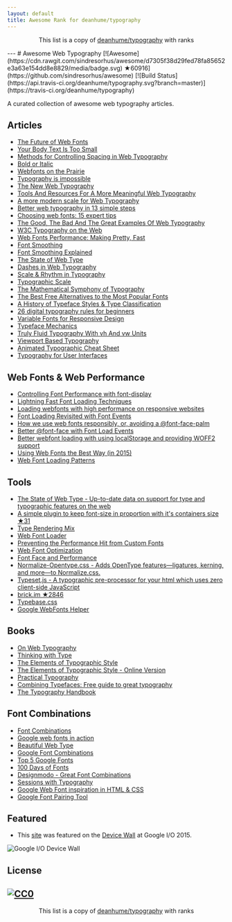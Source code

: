 ```yaml
---
layout: default
title: Awesome Rank for deanhume/typography
---
```


<p align="center">
	This list is a copy of <a href="https://github.com/deanhume/typography">deanhume/typography</a> with ranks
</p>
---
# Awesome Web Typography [![Awesome](https://cdn.rawgit.com/sindresorhus/awesome/d7305f38d29fed78fa85652e3a63e154dd8e8829/media/badge.svg) ★60916](https://github.com/sindresorhus/awesome)  [![Build Status](https://api.travis-ci.org/deanhume/typography.svg?branch=master)](https://travis-ci.org/deanhume/typography)


A curated collection of awesome web typography articles.

## Articles

- [The Future of Web Fonts](https://viljamis.com/2016/the-future-of-web-fonts/)
- [Your Body Text Is Too Small](https://medium.com/@xtianmiller/your-body-text-is-too-small-5e02d36dc902#.w1wdaeqzo)
- [Methods for Controlling Spacing in Web Typography](https://css-tricks.com/methods-controlling-spacing-web-typography/)
- [Bold or Italic](http://practicaltypography.com/bold-or-italic.html)
- [Webfonts on the Prairie](http://alistapart.com/article/webfonts-on-the-prairie)
- [Typography is impossible](https://medium.engineering/typography-is-impossible-5872b0c7f891#.5tnat6wy5)
- [The New Web Typography](https://robinrendle.com/essays/new-web-typography/)
- [Tools And Resources For A More Meaningful Web Typography](https://www.smashingmagazine.com/2016/03/meaningful-web-typography/)
- [A more modern scale for Web Typography](http://typecast.com/blog/a-more-modern-scale-for-web-typography)
- [Better web typography in 13 simple steps](http://www.creativebloq.com/typography/better-web-typography-few-simple-steps-5132803)
- [Choosing web fonts: 15 expert tips](http://www.creativebloq.com/web-design/choose-web-fonts-1233034)
- [The Good, The Bad And The Great Examples Of Web Typography](https://www.smashingmagazine.com/2014/12/the-good-the-bad-and-the-great-examples-of-web-typography/)
- [W3C Typography on the Web](https://www.w3.org/wiki/Typography_on_the_Web)
- [Web Fonts Performance: Making Pretty, Fast](https://www.igvita.com/2012/09/12/web-fonts-performance-making-pretty-fast/)
- [Font Smoothing](https://davidwalsh.name/font-smoothing)
- [Font Smoothing Explained](http://szafranek.net/works/articles/font-smoothing-explained/)
- [The State of Web Type](https://dev.opera.com/articles/state-of-web-type/)
- [Dashes in Web Typography](https://viljamis.com/dashes/)
- [Scale & Rhythm in Typography](http://lamb.cc/typograph/)
- [Typographic Scale](http://retinart.net/typography/typographicscale/)
- [The Mathematical Symphony of Typography](https://pearsonified.com/2011/12/golden-ratio-typography.php)
- [The Best Free Alternatives to the Most Popular Fonts](http://blog.spoongraphics.co.uk/articles/the-best-free-alternatives-to-the-most-popular-fonts)
- [A History of Typeface Styles & Type Classification](http://blog.spoongraphics.co.uk/articles/a-history-of-typeface-styles-type-classification)
- [26 digital typography rules for beginners](https://medium.com/product-design-ux-ui/26-digital-typography-rules-for-beginners-a04c6a5aaff3)
- [Variable Fonts for Responsive Design](http://alistapart.com/blog/post/variable-fonts-for-responsive-design)
- [Typeface Mechanics](https://frerejones.com/blog/typeface-mechanics-001/)
- [Truly Fluid Typography With vh And vw Units](https://www.smashingmagazine.com/2016/05/fluid-typography/)
- [Viewport Based Typography](https://zellwk.com/blog/viewport-based-typography/)
- [Animated Typographic Cheat Sheet](https://www.supremo.tv/typeterms/)
- [Typography for User Interfaces](https://viljamis.com/2016/typography-for-user-interfaces/)

## Web Fonts & Web Performance
- [Controlling Font Performance with font-display](https://developers.google.com/web/updates/2016/02/font-display)
- [Lightning Fast Font Loading Techniques](https://davidwalsh.name/font-loading)
- [Loading webfonts with high performance on responsive websites](http://bdadam.com/blog/loading-webfonts-with-high-performance.html)
- [Font Loading Revisited with Font Events](https://www.filamentgroup.com/lab/font-events.html)
- [How we use web fonts responsibly, or, avoiding a @font-face-palm](https://www.filamentgroup.com/lab/font-loading.html)
- [Better @font-face with Font Load Events](https://dev.opera.com/articles/better-font-face/)
- [Better webfont loading with using localStorage and providing WOFF2 support](http://bdadam.com/blog/better-webfont-loading-with-localstorage-and-woff2.html)
- [Using Web Fonts the Best Way (in 2015)](https://helloanselm.com/2015/using-webfonts-in-2015/)
- [Web Font Loading Patterns](http://bramstein.com/writing/web-font-loading-patterns.html)

## Tools
- [The State of Web Type - Up-to-date data on support for type and typographic features on the web](http://stateofwebtype.com/)
- [A simple plugin to keep font-size in proportion with it's containers size ★31](https://github.com/jkroso/flowtype)
- [Type Rendering Mix](http://typerendering.com/)
- [Web Font Loader](https://developers.google.com/fonts/docs/webfont_loader)
- [Preventing the Performance Hit from Custom Fonts](https://css-tricks.com/preventing-the-performance-hit-from-custom-fonts/)
- [Web Font Optimization](https://developers.google.com/web/fundamentals/performance/optimizing-content-efficiency/webfont-optimization?hl=en)
- [Font Face and Performance](http://www.stevesouders.com/blog/2009/10/13/font-face-and-performance/)
- [Normalize-Opentype.css - Adds OpenType features—ligatures, kerning, and more—to Normalize.css.](https://github.com/kennethormandy/normalize-opentype.css)
- [Type­set.js - A typographic pre-processor for your html which uses zero client-side JavaScript](https://blot.im/typeset/)
- [brick.im ★2846](https://github.com/alfredxing/brick)
- [Typebase.css](http://devinhunt.github.io/typebase.css/)
- [Google WebFonts Helper](https://google-webfonts-helper.herokuapp.com/fonts/aguafina-script?subsets=latin)

## Books
- [On Web Typography](https://abookapart.com/products/on-web-typography)
- [Thinking with Type](http://www.thinkingwithtype.com/)
- [The Elements of Typographic Style](https://www.amazon.co.uk/Elements-Typographic-Style-Robert-Bringhurst/dp/0881792063)
- [The Elements of Typographic Style - Online Version](http://webtypography.net/)
- [Practical Typography](http://practicaltypography.com/)
- [Combining Typefaces: Free guide to great typography](https://blog.typekit.com/2016/04/29/combining-typefaces-free-guide-to-great-typography/)
- [The Typography Handbook](http://typographyhandbook.com/)

## Font Combinations
- [Font Combinations](https://www.canva.com/font-combinations/)
- [Google web fonts in action](http://femmebot.github.io/google-type/)
- [Beautiful Web Type](http://chad.is/beautiful-web-type/)
- [Google Font Combinations](https://briangardner.com/google-font-combinations/)
- [Top 5 Google Fonts](http://techdissected.com/web-and-computing/design/top-5-google-font-combinations/)
- [100 Days of Fonts](http://100daysoffonts.com/)
- [Designmodo - Great Font Combinations](https://designmodo.com/great-font-combinations/)
- [Sessions with Typography](http://www.sessions-with-typography.com)
- [Google Web Font inspiration in HTML & CSS](http://tobiasahlin.com/typesource/)
- [Google Font Pairing Tool](http://www.ourownthing.co.uk/fontpairing/)

## Featured
- This [site](https://deanhume.github.io/typography/) was featured on the [Device Wall](https://twitter.com/gauntface/status/604029887414829057/photo/1) at Google I/O 2015.

![Google I/O Device Wall](https://raw.githubusercontent.com/deanhume/typography/master/images/device-wall-small.jpg)

## License

[![CC0](https://licensebuttons.net/l/by/4.0/88x31.png)](https://creativecommons.org/licenses/by/4.0/)
---
<p align="center">
	This list is a copy of <a href="https://github.com/deanhume/typography">deanhume/typography</a> with ranks
</p>
